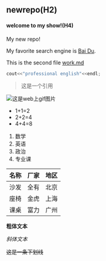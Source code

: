 ## newrepo(H2)
#### welcome to my show!(H4)
My new repo!<br>

My favorite search engine is [Bai Du](https://www.baidu.com).<br>

This is the second file [work.md](https://github.com/sauceplus/newrepo/blob/main/work.md)

```c++
cout<<"professional english"<<endl;
```

> 这是一个引用

![这是web上gif图片](https://gimg2.baidu.com/image_search/src=http%3A%2F%2Fhbimg.huabanimg.com%2F3fee54d0b2e0b7a132319a8e104f5fdc2edd3d35d03ee-93Jmdq_fw658&refer=http%3A%2F%2Fhbimg.huabanimg.com&app=2002&size=f9999,10000&q=a80&n=0&g=0n&fmt=jpeg?sec=1619074852&t=e17038c314e4527b034b288ab1a25e00)


- 1+1=2
- 2+2=4
- 4+4=8


1. 数学
2. 英语
3. 政治
4. 专业课



| 名称 | 厂家 | 地区 |
| -------- | ---- | ---- |
| 沙发     | 全有 | 北京   |
| 座椅     | 金虎 | 上海   |
| 课桌     | 富力 | 广州   |

**粗体文本**

*斜体文本*

~~这是一条下划线~~
